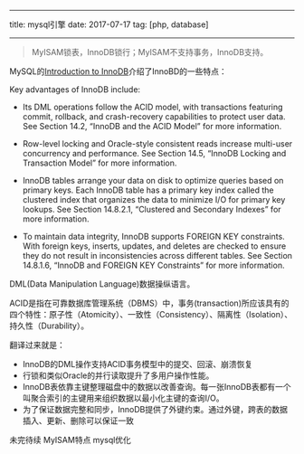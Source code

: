 
---

title: mysql引擎
date: 2017-07-17
tag: [php, database]

---

> MyISAM锁表，InnoDB锁行；MyISAM不支持事务，InnoDB支持。

MySQL的[Introduction to InnoDB](https://dev.mysql.com/doc/refman/5.7/en/innodb-introduction.html)介绍了InnoBD的一些特点：

Key advantages of InnoDB include:

- Its DML operations follow the ACID model, with transactions featuring commit, rollback, and crash-recovery capabilities to protect user data. See Section 14.2, “InnoDB and the ACID Model” for more information.

- Row-level locking and Oracle-style consistent reads increase multi-user concurrency and performance. See Section 14.5, “InnoDB Locking and Transaction Model” for more information.

- InnoDB tables arrange your data on disk to optimize queries based on primary keys. Each InnoDB table has a primary key index called the clustered index that organizes the data to minimize I/O for primary key lookups. See Section 14.8.2.1, “Clustered and Secondary Indexes” for more information.

- To maintain data integrity, InnoDB supports FOREIGN KEY constraints. With foreign keys, inserts, updates, and deletes are checked to ensure they do not result in inconsistencies across different tables. See Section 14.8.1.6, “InnoDB and FOREIGN KEY Constraints” for more information. 

DML(Data Manipulation Language)数据操纵语言。

ACID是指在可靠数据库管理系统（DBMS）中，事务(transaction)所应该具有的四个特性：原子性（Atomicity）、一致性（Consistency）、隔离性（Isolation）、持久性（Durability）。

翻译过来就是：

- InnoDB的DML操作支持ACID事务模型中的提交、回滚、崩溃恢复
- 行锁和类似Oracle的并行读取提升了多用户操作性能。
- InnoDB表依靠主键整理磁盘中的数据以改善查询。每一张InnoDB表都有一个叫聚合索引的主键用来组织数据以最小化主键的查询I/O。
- 为了保证数据完整和同步，InnoDB提供了外键约束。通过外键，跨表的数据插入、更新、删除可以保证一致

未完待续
MyISAM特点
mysql优化